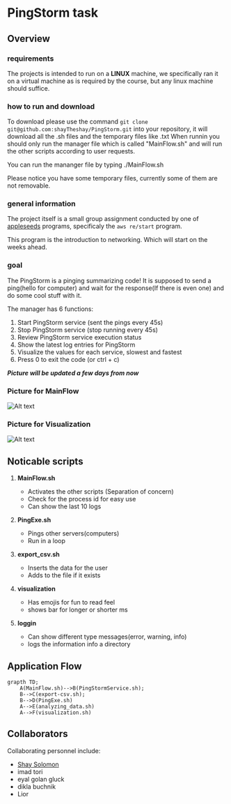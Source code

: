 # PingStorm task

## Overview

### requirements
The projects is intended to run on a **LINUX** machine, we specifically ran it on a virtual machine as is required by the course, but any linux machine should suffice.

### how to run and download
To download please use the command `git clone git@github.com:shayTheshay/PingStorm.git` into your repository, it will download all the .sh files and the temporary files like .txt 
When runnin you should only run the manager file which is called "MainFlow.sh" and will run the other scripts according to user requests.

You can run the mananger file by typing 
./MainFlow.sh

Please notice you have some temporary files, currently some of them are not removable.
### general information
The project itself is a small group assignment conducted by one of [appleseeds](https://appleseeds.org.il/) programs, specificaly the `aws re/start` program.

This program is the introduction to networking.
Which will start on the weeks ahead.

### goal
The PingStorm is a pinging summarizing code!
It is supposed to send a ping(hello for computer) and wait for the response(If there is even one) and do some cool stuff with it.

The manager has 6 functions:
1. Start PingStorm service (sent the pings every 45s) 
2. Stop PingStorm service (stop running every 45s)
3. Review PingStorm service execution status
4. Show the latest log entries for PingStorm
5. Visualize the values for each service, slowest and fastest
0. Press 0 to exit the code (or ctrl + c)

***Picture will be updated a few days from now***



### Picture for MainFlow
![Alt text](/home/shay/Pictures/Screenshots/MainFlow.png) 


### Picture for Visualization
![Alt text](/home/shay/Pictures/Screenshots/visualization.png)

## Noticable scripts
1. **MainFlow.sh**   
    * Activates the other scripts (Separation of concern)
    * Check for the process id for easy use
    * Can show the last 10 logs

2. **PingExe.sh**
    * Pings other servers(computers)
    * Run in a loop 

3. **export_csv.sh**
    * Inserts the data for the user 
    * Adds to the file if it exists
4. **visualization**
    * Has emojis for fun to read feel
    * shows bar for longer or shorter ms
5. **loggin** 
    * Can show different type messages(error, warning, info)
    * logs the information info a directory

## Application Flow
```mermaid
grapth TD;
    A(MainFlow.sh)-->B(PingStormService.sh);
    B-->C(export-csv.sh);
    B-->D(PingExe.sh)
    A-->E(analyzing_data.sh)
    A-->F(visualization.sh)
```
## Collaborators

Collaborating personnel include:

- [Shay Solomon](https://www.linkedin.com/in/shay-solomon/)
- imad tori
- eyal golan gluck
- dikla buchnik
- Lior 
